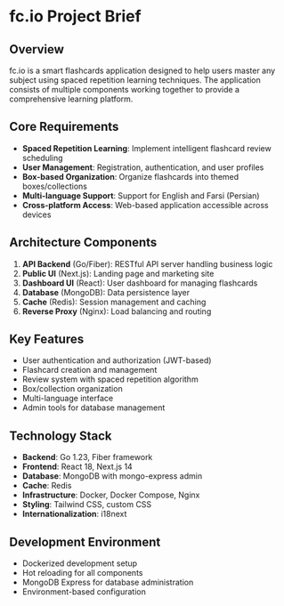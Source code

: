 # fc.io Project Brief

## Overview
fc.io is a smart flashcards application designed to help users master any subject using spaced repetition learning techniques. The application consists of multiple components working together to provide a comprehensive learning platform.

## Core Requirements
- **Spaced Repetition Learning**: Implement intelligent flashcard review scheduling
- **User Management**: Registration, authentication, and user profiles
- **Box-based Organization**: Organize flashcards into themed boxes/collections
- **Multi-language Support**: Support for English and Farsi (Persian)
- **Cross-platform Access**: Web-based application accessible across devices

## Architecture Components
1. **API Backend** (Go/Fiber): RESTful API server handling business logic
2. **Public UI** (Next.js): Landing page and marketing site
3. **Dashboard UI** (React): User dashboard for managing flashcards
4. **Database** (MongoDB): Data persistence layer
5. **Cache** (Redis): Session management and caching
6. **Reverse Proxy** (Nginx): Load balancing and routing

## Key Features
- User authentication and authorization (JWT-based)
- Flashcard creation and management
- Review system with spaced repetition algorithm
- Box/collection organization
- Multi-language interface
- Admin tools for database management

## Technology Stack
- **Backend**: Go 1.23, Fiber framework
- **Frontend**: React 18, Next.js 14
- **Database**: MongoDB with mongo-express admin
- **Cache**: Redis
- **Infrastructure**: Docker, Docker Compose, Nginx
- **Styling**: Tailwind CSS, custom CSS
- **Internationalization**: i18next

## Development Environment
- Dockerized development setup
- Hot reloading for all components
- MongoDB Express for database administration
- Environment-based configuration
